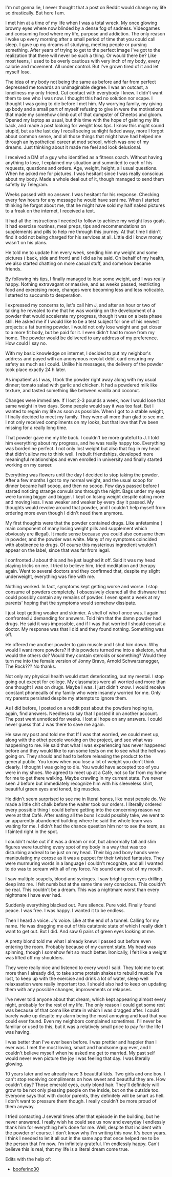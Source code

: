I'm not gonna lie, I never thought that a post on Reddit would change my life so drastically. But here I am.

I met him at a time of my life when I was a total wreck. My once glowing browny eyes where now blinded by a dense fog of sadness. Videogames and consuming food where my life, purpose and addiction. The only reason I woke up every morning after a small period of time that you could call sleep. I gave up my dreams of studying, meeting people or pursing something. After years of trying to get to the perfect image I've got to the realization that there will never be such a thing. Or would there be? Like most teens, I used to be overly cautious with very inch of my body, every calorie and movement. All under control. But I've grown tired of it and let myself lose.

The idea of my body not being the same as before  and far from perfect depressed me towards an unimaginable degree. I was an outcast, a loneliness my only friend. Cut contact with everybody I knew. I didn't want them to see who I was now. I thought this had no solution nor scape. I thought I was going to die before I met him.
My worrying family, my giving up body and a small part of myself refusing to give in were the motivations that made my somehow climb out of that dumpster of Cheetos and gloom. Opened my laptop as usual, but this time with the hope of gaining my life back, and made a post looking for weight loss tips. I know this might sound stupid, but as the last day I recall seeing sunlight faded away, more I forgot about common sense, and all those things that might have had helped me through an hypothetical career at med school, which was one of my dreams. Just thinking about it made me feel and look delusional.

I received a DM of a guy who identified as a fitness coach. Without having anything to lose, I explained my situation and summited to each of his requests, questions and orders. Age, weight, height, all usual questions. When he asked me for pictures. I was hesitant since I was really conscious about my body. Made a whole deal out of it, though managed to send them safetly by Telegram. 

Weeks passed with no answer. I was hesitant for his response. Checking every few hours for any message he would have sent me. When I started thinking he forgot about me, that he might have sold my half naked pictures to a freak on the internet, I received a text.

It had all the instructions I needed to follow to achieve my weight loss goals. It had exercise routines, meal preps, tips and recommendations on supplements and pills to help me through this journey. At that time I didn't find it odd not being charged for his services at all. Little did I know money wasn't on his plans.

He told me to update him every week, sending him my weight and some pictures ( back, side and front) and I did as he said. On behalf of my health, we also started chatting on more casual stuff, and somehow became friends. 

By following his tips, I finally managed to lose some weight, and I was really happy. Nothing extravagant or massive, and as weeks passed, restricting food and exercising more, changes were becoming less and less noticable. I started to succumb to desperation.

I expressed my concerns to, let's call him J, and after an hour or two of talking he revealed to me  that he was working on the development of a powder that would accelerate my progress, though it was on a beta phase still. He asked me if I would like to be a test subject for one of his newest projects: a fat burning powder. I would not only lose weight and get closer to a more fit body, but be paid for it. I even didn't had to move from my home. The powder would be delivered to any address of my preference. How could I say no.

With my basic knowledge on internet, I decided to put my neighbor's address and payed with an anonymous revolut debit  card ensuring my safety as much as i could. Unlike his messages, the delivery of the powder took place exactly 24 h later.

As impatient as I was, I took the powder right away along with my usual dinner;  tomato salad with garlic and chicken. It had a powdered milk like texture, and tasted something like between vanilla and coconut.

Changes were immediate. If I lost 2-3 pounds a week, now I would lose that same weight in two days. Some people would say it was too fast. But I wanted to regain my life as soon as possible.
When I got to a stable weight, I finally decided to meet my family. They were all more than glad to see me. I not only received compliments on my looks, but that love that I've been missing for a really long time.

That powder gave me my life back. I couldn't be more grateful to J. I told him everything about my progress, and he was really happy too.
Everything was borderline perfect. I not only lost weight but also that fog in my head that didn't allow me to think well. I rebuilt friendships, developed more meaningful relationships and even enrolled in university and finally started working on my career.

Everything was flowers until the day I decided to stop taking the powder. After a few months I got to my normal weight, and the usual scoop for dinner became half scoop, and then no scoop. Few days passed before I started noticing strange convulsions through the night. Bags under my eyes were turning bigger and bigger. I kept on losing weight despite eating more and moving less. I was weaker and weaker by every day it passed. My thoughts would revolve around that powder, and I couldn't help myself from ordering more even though I didn't need them anymore.

My first thoughts were that the powder contained drugs. Like anfetamine ( main component of many losing weight pills and supplement which obviously are illegal). It made sense because you could also consume them in powder, and the powder was white. Many of my symptoms coincided with abstinence to drugs. Of course this mysterious ingredient wouldn't appear on the label, since that was far from legal.

I confronted J about this and he just laughed it off. Said it was my head playing tricks on me. I tried to believe him, tried meditation and therapy again. Went to several doctors and they confirmed that, despite my slight underweight, everything was fine with me.

Nothing worked. In fact, symptoms kept getting worse and worse. I stop consume of  powders completely. I obsessively cleaned all the dishware that could possibly contain any remains of powder. I even spent a week at my parents' hoping that the symptoms would somehow dissipate.

I just kept getting weaker and skinnier. A shell of who I once was. I again confronted J demanding for answers. Told him that the damn powder had drugs. He said it was impossible, and if I was that worried I should consult a doctor. My response was that I did and they found nothing. Something was off. 

He offered me another powder to gain muscle and I shut him down. Why would I want more powders? If this powders turned me into a skeleton, what would the others do? Would they contain steroids or something? Would they turn me into the female version of Jonny Bravo, Arnold Schwarzenegger, The Rock??? No thanks. 

Not only my physical health would start deteriorating, but my mental. I stop going out except for college. My classmates were all worried and more than one thought I was on drugs. Maybe I was. I just didn't know. I would receive constant phonecalls of my family who were insanely worried for me. Only my parents persisted despite my attempts to ignore them.

As I did before, I posted on a reddit post about the powders hoping to, again, find answers. Needless to say that  I posted it on another account. The post  went  unnoticed for weeks. I lost all hope on any answers. I could never guess that J was there to save me again.

He saw my post and told me that If I was that worried, we could meet up, along with the othet people working on the project, and see what was happening to me. He said that what I was experiencing has never happened before and they would like to run some tests on me to see what the hell was going on. They should and had to before releasing the product to the general public. 
You know when you lose a lot of weight you don't think clearly. I thought I was going to die. You would have accepted too of you were in my shoes.
We agreed to meet up at a Café, not so far from my home for me to get there walking. Maybe crawling in my current state. I've never seen J before but immediately recognize him with his sleeveless shirt, beautiful green eyes and  toned, big muscles.

He didn't seem surprised to see me in literal bones, like most people do.  We made a little chit chalk before the waiter took our orders. I literally ordered every possible thing I could before getting into the concerning reason we were at that Café. After eating all the buns I could possibly take, we went to an apparently abandoned building where he said the whole team was waiting for me. I didn't had the chance question him nor to see the *team*, as I fainted right in the spot.

I couldn't make out if it was a dream or not, but abnormally tall and slim figures were touching every spot of my body in a way that was too disturbing andreal to be just on my head.  Their big and bony hands were manipulating my corpse as it was a puppet for their twisted fantasies.  They were murmuring words in a language I couldn't recognize, and all I wanted to do was to scream with all of my force. No sound came out of my mouth. 

I saw multiple scapels, blood and syringes. I saw bright green eyes drilling deep into me. I felt numb but at the same time very conscious. This couldn't be real. This couldn't be a dream. This was a nightmare worst than every nightmare I have ever had. 

Suddenly everything blacked out. Pure silence. Pure void. Finally found peace. I was free. I was happy. I wanted it to be endless.

Then I heard a voice. J's voice. Like at the end of a tunnel. Calling for my name. He was dragging me out of this catatonic state of which I really didn't want to get out. But I did. And saw 6 pairs of green eyes looking at me.

A pretty blond told me what I already knew: I passed out before even entering the room. Probably because of my current state. My head was spinning, though I somehow felt so much better. Ironically, I felt like a weight was lifted off my shoulders. 

They were really nice and listened to every word I said. They told me to eat more than I already did, to take some protein shakes to rebuild muscle I've lost, to keep up with the exercise and drink a lot of water, sleep well relaxasation were really important too. I should also had to keep on updating them with any possible changes, improvements or relapses.

I've never told anyone about that dream, which kept appearing almost every night, probably for the rest of my life. The only reason I could get some rest was because of that coma like state in which I was dragged after.  I could barely wake up despite my alarm being the most annoying and loud that you could ever found. Even my neighbors complained sometimes. I'll never be familiar or used to this, but it was a relatively small price to pay for the life I was having.

I was better than I've ever been before.  I was prettier and happier than I ever was. I met the most loving, smart and handsome guy ever, and I couldn't believe myself when he asked me get to married. My past self would never even picture the joy I was feeling that day. I was literally glowing.

10 years later and we already have 3 beautiful kids. Two girls and one boy. I can't stop receiving compliments on how sweet and beautiful they are. How couldn't day? Those emerald eyes, curly blond hair. They'll definitely will grow to be not only pleasing people on the inside, but on the outside too. Everyone says that with doctor parents, they definitely will be smart as hell. I don't want to pressure them though. I really couldn't be more proud of them anyway.

I tried contacting J several times after that episode in the building, but he never answered. I really wish he could see us now and everyday I endlessly thank him for everything he's done for me. Well, despite that incident with the powder of course.
I don't know why I'm writing this now. It's been years. I think I needed to let it all out in the same app that once helped me to be the person that I'm now. I'm infinitely grateful. I'm endlessly happy. Can't believe this is real, that my life is a literal dream come true.


Edits with the help of:
- [booferino30](https://www.reddit.com/u/booferino30/s/2ArldbY97d)
